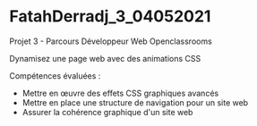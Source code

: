 # FatahDerradj_3_04052021

Projet 3 - Parcours Développeur Web Openclassrooms

Dynamisez une page web avec des animations CSS

Compétences évaluées :

- Mettre en œuvre des effets CSS graphiques avancés
- Mettre en place une structure de navigation pour un site web
- Assurer la cohérence graphique d'un site web